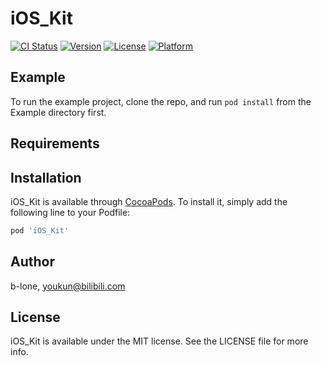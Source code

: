 # iOS_Kit

[![CI Status](https://img.shields.io/travis/b-lone/iOS_Kit.svg?style=flat)](https://travis-ci.org/b-lone/iOS_Kit)
[![Version](https://img.shields.io/cocoapods/v/iOS_Kit.svg?style=flat)](https://cocoapods.org/pods/iOS_Kit)
[![License](https://img.shields.io/cocoapods/l/iOS_Kit.svg?style=flat)](https://cocoapods.org/pods/iOS_Kit)
[![Platform](https://img.shields.io/cocoapods/p/iOS_Kit.svg?style=flat)](https://cocoapods.org/pods/iOS_Kit)

## Example

To run the example project, clone the repo, and run `pod install` from the Example directory first.

## Requirements

## Installation

iOS_Kit is available through [CocoaPods](https://cocoapods.org). To install
it, simply add the following line to your Podfile:

```ruby
pod 'iOS_Kit'
```

## Author

b-lone, youkun@bilibili.com

## License

iOS_Kit is available under the MIT license. See the LICENSE file for more info.
